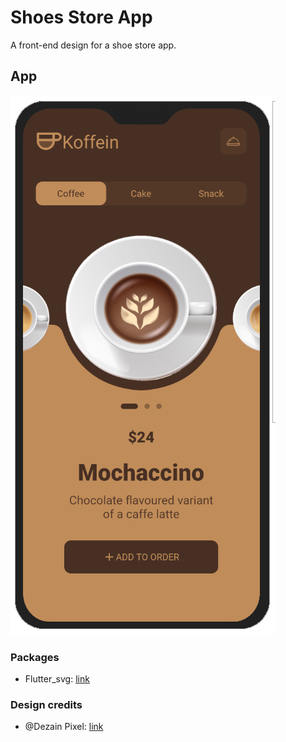 # Shoes Store App

A front-end design for a shoe store app.

## App

![](assets/screenshot.png)

### Packages

* Flutter_svg: [link](https://pub.dev/packages/flutter_svg)

### Design credits

* @Dezain Pixel: [link](https://dribbble.com/shots/15278769-Coffee-Shop-App-Concept)